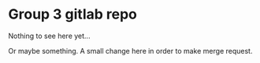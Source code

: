 # Group 3 gitlab repo

Nothing to see here yet...

Or maybe something. A small change here in order to make merge request.
